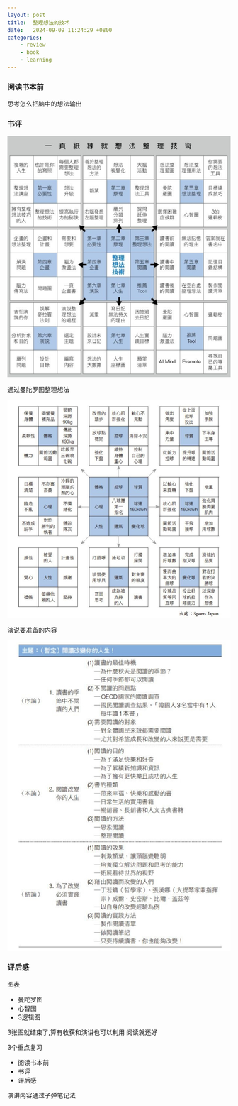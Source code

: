 ```yaml
---
layout: post
title:  整理想法的技术
date:   2024-09-09 11:24:29 +0800
categories: 
    - review 
    - book
    - learning
---
```


### 阅读书本前

思考怎么把脑中的想法输出

### 书评

![想法1](img/SmartSelect_1.jpg)

通过曼陀罗图整理想法

![想法2](img/SmartSelect_2.jpg)

演说要准备的内容

![演讲](img/SmartSelect_3.jpg)

### 评后感

图表
- 曼陀罗图
- 心智图
- 3逻辑图

3张图就结束了,算有收获和演讲也可以利用
阅读就还好

3个重点复习 
- 阅读书本前
- 书评
- 评后感 

演讲内容通过子弹笔记法